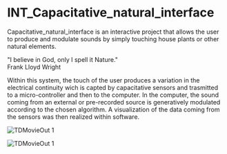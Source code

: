 # INT_Capacitative_natural_interface
Capacitative_natural_interface is an interactive project that allows the user to produce and modulate sounds by simply touching house plants or other natural elements.

"I believe in God, only I spell it Nature." <br/>
Frank Lloyd Wright

Within this system, the touch of the user produces a variation in the electrical continuity wich is capted by capacitative sensors and trasmitted to a micro-controller and then to the computer. In the computer, the sound coming from an external or pre-recorded source is generatively modulated according to the chosen algorithm. A visualization of the data coming from the sensors was then realized within software.

![TDMovieOut 1](https://user-images.githubusercontent.com/82780678/194762062-93ff99da-c29c-4cc8-a923-c941b3bfd604.png)

![TDMovieOut 1](https://user-images.githubusercontent.com/82780678/194761917-878c311b-f86f-4da5-95a9-ac8995b5bfde.gif)
